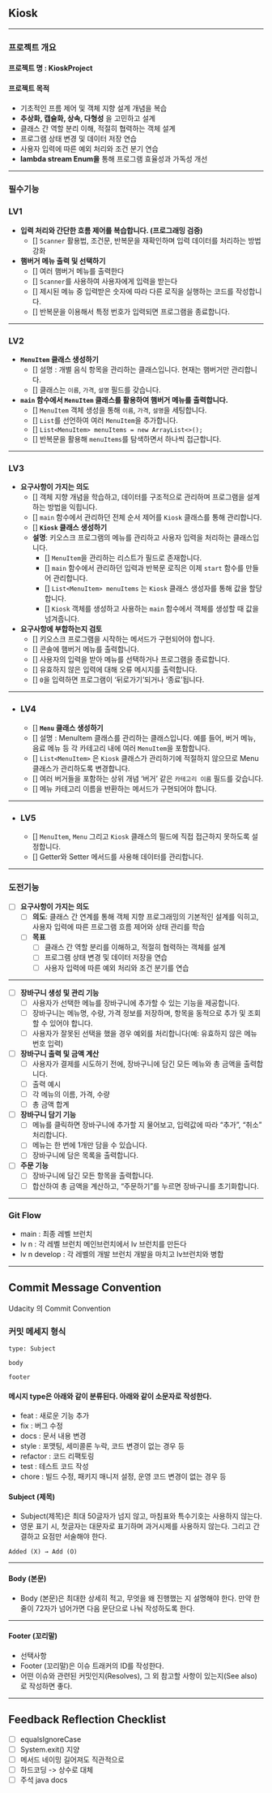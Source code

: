﻿## Kiosk
___
### 프로젝트 개요
#### 프로젝트 명 : KioskProject
#### 프로젝트 목적
- 기초적인 프름 제어 및 객체 지향 설계 개념을 복습
- **추상화, 캡슐화, 상속, 다형성** 을 고민하고 설계
- 클래스 간 역할 분리 이해, 적절히 협력하는 객체 설계
- 프로그램 상태 변경 및 데이터 저장 연습
- 사용자 입력에 따른 예외 처리와 조건 분기 연습
- **lambda stream Enum을** 통해 프로그램 효율성과 가독성 개선

___
### 필수기능
### LV1
- **입력 처리와 간단한 흐름 제어를 복습합니다. (프로그래밍 검증)**
    - [] `Scanner` 활용법, 조건문, 반복문을 재확인하며 입력 데이터를 처리하는 방법 강화
- **햄버거 메뉴 출력 및 선택하기**
    - [] 여러 햄버거 메뉴를 출력한다
    - [] `Scanner`를 사용하여 사용자에게 입력을 받는다
    - [] 제시된 메뉴 중 입력받은 숫자에 따라 다른 로직을 실행하는 코드를 작성합니다.
    - [] 반복문을 이용해서 특정 번호가 입력되면 프로그램을 종료합니다.
___
### LV2
- **`MenuItem` 클래스 생성하기**
    - [] 설명 : 개별 음식 항목을 관리하는 클래스입니다. 현재는 햄버거만 관리합니다.
    - [] 클래스는 `이름`, `가격`, `설명` 필드를 갖습니다.
- **`main` 함수에서 `MenuItem` 클래스를 활용하여 햄버거 메뉴를 출력합니다.**
    - [] `MenuItem` 객체 생성을 통해 `이름`, `가격`, `설명`을 세팅합니다.
    - [] `List`를 선언하여 여러 `MenuItem`을 추가합니다.
    - [] `List<MenuItem> menuItems = new ArrayList<>();`
    - [] 반복문을 활용해 `menuItems`를 탐색하면서 하나씩 접근합니다.
___      
### LV3
- **요구사항이 가지는 의도**
    - []  객체 지향 개념을 학습하고, 데이터를 구조적으로 관리하며 프로그램을 설계하는 방법을 익힙니다.
    - []  `main` 함수에서 관리하던 전체 순서 제어를 `Kiosk` 클래스를 통해 관리합니다.
    - []  **`Kiosk` 클래스 생성하기**
    - **설명**: 키오스크 프로그램의 메뉴를 관리하고 사용자 입력을 처리하는 클래스입니다.
        - []  `MenuItem`을 관리하는 리스트가 필드로 존재합니다.
        - []  `main` 함수에서 관리하던 입력과 반복문 로직은 이제 `start` 함수를 만들어 관리합니다.
        - []  `List<MenuItem> menuItems` 는 `Kiosk` 클래스 생성자를 통해 값을 할당합니다.
        - []  `Kiosk` 객체를 생성하고 사용하는 `main` 함수에서 객체를 생성할 때 값을 넘겨줍니다.
- **요구사항에 부합하는지 검토**
    - []  키오스크 프로그램을 시작하는 메서드가 구현되어야 합니다.
    - []  콘솔에 햄버거 메뉴를 출력합니다.
    - []  사용자의 입력을 받아 메뉴를 선택하거나 프로그램을 종료합니다.
    - []  유효하지 않은 입력에 대해 오류 메시지를 출력합니다.
    - []  `0`을 입력하면 프로그램이 ‘뒤로가기’되거나 ‘종료’됩니다.
___
- ### LV4
    - []  **`Menu` 클래스 생성하기**
    - []  설명 : MenuItem 클래스를 관리하는 클래스입니다.
      예를 들어, 버거 메뉴, 음료 메뉴 등 각 카테고리 내에 여러 `MenuItem`을 포함합니다.
    - []  `List<MenuItem>` 은 `Kiosk` 클래스가 관리하기에 적절하지 않으므로 Menu 클래스가 관리하도록 변경합니다.
    - []  여러 버거들을 포함하는 상위 개념 ‘버거’ 같은 `카테고리 이름` 필드를 갖습니다.
    - []  메뉴 카테고리 이름을 반환하는 메서드가 구현되어야 합니다.
___
- ### LV5
    - []  `MenuItem`, `Menu` 그리고 `Kiosk` 클래스의 필드에 직접 접근하지 못하도록 설정합니다.
    - []  Getter와 Setter 메서드를 사용해 데이터를 관리합니다.
___
### 도전기능
- [ ]  **요구사항이 가지는 의도**
    - [ ]  **의도**: 클래스 간 연계를 통해 객체 지향 프로그래밍의 기본적인 설계를 익히고, 사용자 입력에 따른 프로그램 흐름 제어와 상태 관리를 학습
    - [ ]  **목표**
        - [ ]  클래스 간 역할 분리를 이해하고, 적절히 협력하는 객체를 설계
        - [ ]  프로그램 상태 변경 및 데이터 저장을 연습
        - [ ]  사용자 입력에 따른 예외 처리와 조건 분기를 연습
---
- [ ]  **장바구니 생성 및 관리 기능**
    - [ ]  사용자가 선택한 메뉴를 장바구니에 추가할 수 있는 기능을 제공합니다.
    - [ ]  장바구니는 메뉴명, 수량, 가격 정보를 저장하며, 항목을 동적으로 추가 및 조회할 수 있어야 합니다.
    - [ ]  사용자가 잘못된 선택을 했을 경우 예외를 처리합니다(예: 유효하지 않은 메뉴 번호 입력)

- [ ]  **장바구니 출력 및 금액 계산**
    - [ ]  사용자가 결제를 시도하기 전에, 장바구니에 담긴 모든 메뉴와 총 금액을 출력합니다.
    - [ ]  출력 예시
    - [ ]  각 메뉴의 이름, 가격, 수량
    - [ ]  총 금액 합계
- [ ]  **장바구니 담기 기능**
    - [ ]  메뉴를 클릭하면 장바구니에 추가할 지 물어보고, 입력값에 따라 “추가”, “취소” 처리합니다.
    - [ ]  메뉴는 한 번에 1개만 담을 수 있습니다.
    - [ ]  장바구니에 담은 목록을 출력합니다.
- [ ]  **주문 기능**
    - [ ]  장바구니에 담긴 모든 항목을 출력합니다.
    - [ ]  합산하여 총 금액을 계산하고, “주문하기”를 누르면 장바구니를 초기화합니다.
___
### Git Flow

- main : 최종 레벨 브런치
- lv n : 각 레벨 브런치 메인브런치에서 lv 브런치를 만든다
- lv n develop : 각 레벨의 개발 브런치 개발을 마치고 lv브런치와 병합
___
## Commit Message Convention
Udacity 의 Commit Convention

### 커밋 메세지 형식
```
type: Subject

body

footer
```
#### 메시지 type은 아래와 같이 분류된다. 아래와 같이 소문자로 작성한다.
- feat : 새로운 기능 추가
- fix : 버그 수정
- docs : 문서 내용 변경
- style : 포맷팅, 세미콜론 누락, 코드 변경이 없는 경우 등
- refactor : 코드 리팩토링
- test : 테스트 코드 작성
- chore : 빌드 수정, 패키지 매니저 설정, 운영 코드 변경이 없는 경우 등

#### Subject (제목)
- Subject(제목)은 최대 50글자가 넘지 않고, 마침표와 특수기호는 사용하지 않는다.
- 영문 표기 시, 첫글자는 대문자로 표기하며 과거시제를 사용하지 않는다. 그리고 간결하고 요점만 서술해야 한다.
```
Added (X) → Add (O)
```
___
#### Body (본문)
- Body (본문)은 최대한 상세히 적고, 무엇을 왜 진행했는 지 설명해야 한다. 만약 한 줄이 72자가 넘어가면 다음 문단으로 나눠 작성하도록 한다.
___
#### Footer (꼬리말)
- 선택사항
- Footer (꼬리말)은 이슈 트래커의 ID를 작성한다.
- 어떤 이슈와 관련된 커밋인지(Resolves), 그 외 참고할 사항이 있는지(See also)로 작성하면 좋다.
___

## Feedback Reflection Checklist
- [ ] equalsIgnoreCase 
- [ ] System.exit() 지양
- [ ] 메서드 네이밍 길어져도 직관적으로
- [ ] 하드코딩 -> 상수로 대체
- [ ] 주석 java docs